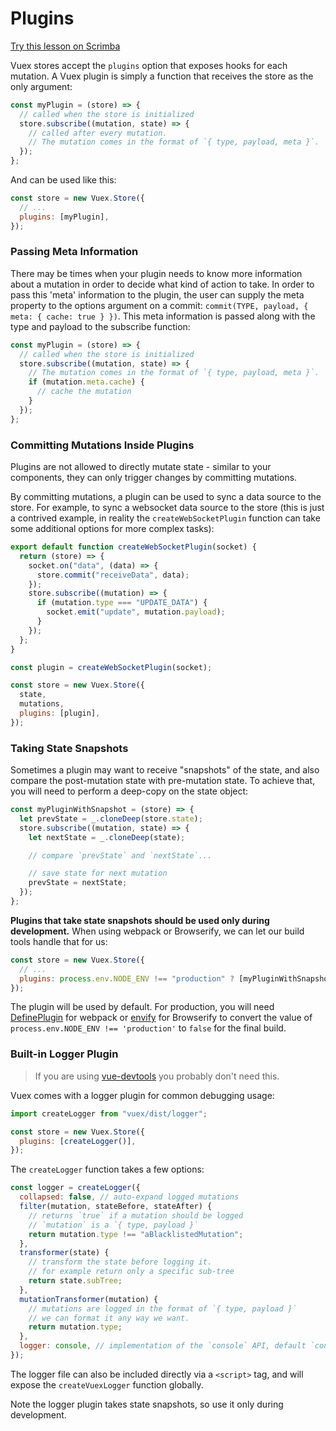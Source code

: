 # Plugins

<div class="scrimba"><a href="https://scrimba.com/p/pnyzgAP/cvp8ZkCR" target="_blank" rel="noopener noreferrer">Try this lesson on Scrimba</a></div>

Vuex stores accept the `plugins` option that exposes hooks for each mutation. A Vuex plugin is simply a function that receives the store as the only argument:

```js
const myPlugin = (store) => {
  // called when the store is initialized
  store.subscribe((mutation, state) => {
    // called after every mutation.
    // The mutation comes in the format of `{ type, payload, meta }`.
  });
};
```

And can be used like this:

```js
const store = new Vuex.Store({
  // ...
  plugins: [myPlugin],
});
```

### Passing Meta Information

There may be times when your plugin needs to know more information about a mutation in order to decide what kind of action to take. In order to pass this 'meta' information to the plugin, the user can supply the meta property to the options argument on a commit: `commit(TYPE, payload, { meta: { cache: true } })`. This meta information is passed along with the type and payload to the subscribe function:

```js
const myPlugin = (store) => {
  // called when the store is initialized
  store.subscribe((mutation, state) => {
    // The mutation comes in the format of `{ type, payload, meta }`.
    if (mutation.meta.cache) {
      // cache the mutation
    }
  });
};
```

### Committing Mutations Inside Plugins

Plugins are not allowed to directly mutate state - similar to your components, they can only trigger changes by committing mutations.

By committing mutations, a plugin can be used to sync a data source to the store. For example, to sync a websocket data source to the store (this is just a contrived example, in reality the `createWebSocketPlugin` function can take some additional options for more complex tasks):

```js
export default function createWebSocketPlugin(socket) {
  return (store) => {
    socket.on("data", (data) => {
      store.commit("receiveData", data);
    });
    store.subscribe((mutation) => {
      if (mutation.type === "UPDATE_DATA") {
        socket.emit("update", mutation.payload);
      }
    });
  };
}
```

```js
const plugin = createWebSocketPlugin(socket);

const store = new Vuex.Store({
  state,
  mutations,
  plugins: [plugin],
});
```

### Taking State Snapshots

Sometimes a plugin may want to receive "snapshots" of the state, and also compare the post-mutation state with pre-mutation state. To achieve that, you will need to perform a deep-copy on the state object:

```js
const myPluginWithSnapshot = (store) => {
  let prevState = _.cloneDeep(store.state);
  store.subscribe((mutation, state) => {
    let nextState = _.cloneDeep(state);

    // compare `prevState` and `nextState`...

    // save state for next mutation
    prevState = nextState;
  });
};
```

**Plugins that take state snapshots should be used only during development.** When using webpack or Browserify, we can let our build tools handle that for us:

```js
const store = new Vuex.Store({
  // ...
  plugins: process.env.NODE_ENV !== "production" ? [myPluginWithSnapshot] : [],
});
```

The plugin will be used by default. For production, you will need [DefinePlugin](https://webpack.js.org/plugins/define-plugin/) for webpack or [envify](https://github.com/hughsk/envify) for Browserify to convert the value of `process.env.NODE_ENV !== 'production'` to `false` for the final build.

### Built-in Logger Plugin

> If you are using [vue-devtools](https://github.com/vuejs/vue-devtools) you probably don't need this.

Vuex comes with a logger plugin for common debugging usage:

```js
import createLogger from "vuex/dist/logger";

const store = new Vuex.Store({
  plugins: [createLogger()],
});
```

The `createLogger` function takes a few options:

```js
const logger = createLogger({
  collapsed: false, // auto-expand logged mutations
  filter(mutation, stateBefore, stateAfter) {
    // returns `true` if a mutation should be logged
    // `mutation` is a `{ type, payload }`
    return mutation.type !== "aBlacklistedMutation";
  },
  transformer(state) {
    // transform the state before logging it.
    // for example return only a specific sub-tree
    return state.subTree;
  },
  mutationTransformer(mutation) {
    // mutations are logged in the format of `{ type, payload }`
    // we can format it any way we want.
    return mutation.type;
  },
  logger: console, // implementation of the `console` API, default `console`
});
```

The logger file can also be included directly via a `<script>` tag, and will expose the `createVuexLogger` function globally.

Note the logger plugin takes state snapshots, so use it only during development.
